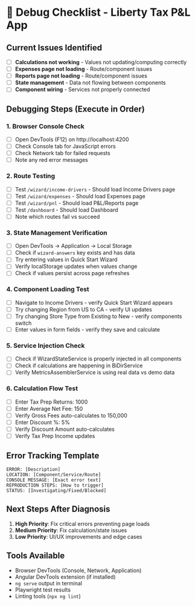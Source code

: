# 🐛 Debug Checklist - Liberty Tax P&L App

## Current Issues Identified

- [ ] **Calculations not working** - Values not updating/computing correctly
- [ ] **Expenses page not loading** - Route/component issues
- [ ] **Reports page not loading** - Route/component issues
- [ ] **State management** - Data not flowing between components
- [ ] **Component wiring** - Services not properly connected

## Debugging Steps (Execute in Order)

### 1. Browser Console Check

- [ ] Open DevTools (F12) on http://localhost:4200
- [ ] Check Console tab for JavaScript errors
- [ ] Check Network tab for failed requests
- [ ] Note any red error messages

### 2. Route Testing

- [ ] Test `/wizard/income-drivers` - Should load Income Drivers page
- [ ] Test `/wizard/expenses` - Should load Expenses page
- [ ] Test `/wizard/pnl` - Should load P&L/Reports page
- [ ] Test `/dashboard` - Should load Dashboard
- [ ] Note which routes fail vs succeed

### 3. State Management Verification

- [ ] Open DevTools → Application → Local Storage
- [ ] Check if `wizard-answers` key exists and has data
- [ ] Try entering values in Quick Start Wizard
- [ ] Verify localStorage updates when values change
- [ ] Check if values persist across page refreshes

### 4. Component Loading Test

- [ ] Navigate to Income Drivers - verify Quick Start Wizard appears
- [ ] Try changing Region from US to CA - verify UI updates
- [ ] Try changing Store Type from Existing to New - verify components switch
- [ ] Enter values in form fields - verify they save and calculate

### 5. Service Injection Check

- [ ] Check if WizardStateService is properly injected in all components
- [ ] Check if calculations are happening in BiDirService
- [ ] Verify MetricsAssemblerService is using real data vs demo data

### 6. Calculation Flow Test

- [ ] Enter Tax Prep Returns: 1000
- [ ] Enter Average Net Fee: 150
- [ ] Verify Gross Fees auto-calculates to 150,000
- [ ] Enter Discount %: 5%
- [ ] Verify Discount Amount auto-calculates
- [ ] Verify Tax Prep Income updates

## Error Tracking Template

```
ERROR: [Description]
LOCATION: [Component/Service/Route]
CONSOLE MESSAGE: [Exact error text]
REPRODUCTION STEPS: [How to trigger]
STATUS: [Investigating/Fixed/Blocked]
```

## Next Steps After Diagnosis

1. **High Priority**: Fix critical errors preventing page loads
2. **Medium Priority**: Fix calculation/state issues
3. **Low Priority**: UI/UX improvements and edge cases

## Tools Available

- Browser DevTools (Console, Network, Application)
- Angular DevTools extension (if installed)
- `ng serve` output in terminal
- Playwright test results
- Linting tools (`npx ng lint`)
